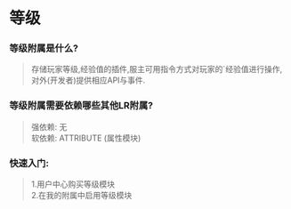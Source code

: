 # 等级

### 等级附属是什么?

> 存储玩家等级,经验值的插件,服主可用指令方式对玩家的`经验值进行操作,<br>对外(开发者)提供相应API与事件.


### 等级附属需要依赖哪些其他LR附属?

> 强依赖: 无<br>软依赖: ATTRIBUTE (属性模块)


### 快速入门:

>1.用户中心购买等级模块<br>2.在我的附属中启用等级模块
